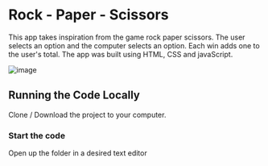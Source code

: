 # Rock - Paper - Scissors

This app takes inspiration from the game rock paper scissors. The user selects an option and the computer selects an option. Each win adds one to the user's total.
The app was built using HTML, CSS and javaScript.

![image](https://github.com/johnnyd81/rock-paper-game/assets/95863021/8fd697d7-85f4-4192-a90c-0d00c3d5ad40)

## Running the Code Locally

Clone / Download the project to your computer.

### Start the code

Open up the folder in a desired text editor
